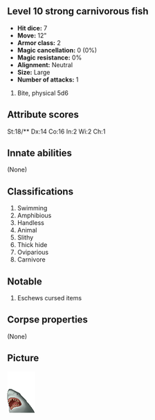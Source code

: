 ## Level 10 strong carnivorous fish

- **Hit dice:** 7
- **Move:** 12"
- **Armor class:** 2
- **Magic cancellation:** 0 (0%)
- **Magic resistance:** 0%
- **Alignment:** Neutral
- **Size:** Large
- **Number of attacks:** 1
1. Bite, physical 5d6

## Attribute scores

St:18/** Dx:14 Co:16 In:2 Wi:2 Ch:1

## Innate abilities

(None)

## Classifications

1. Swimming
2. Amphibious
3. Handless
4. Animal
5. Slithy
6. Thick hide
7. Oviparious
8. Carnivore

## Notable

1. Eschews cursed items

## Corpse properties

(None)

## Picture

![Shark](https://github.com/hyvanmielenpelit/GnollHackTileSet/blob/main/Monsters/shark/shark.png?raw=true)
